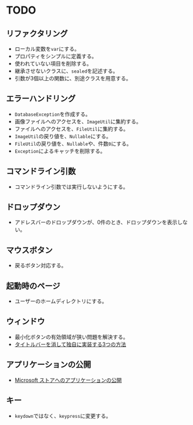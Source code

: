 # TODO
## リファクタリング 
* ローカル変数を`var`にする。
* プロパティをシンプルに定義する。
* 使われていない項目を削除する。
* 継承させないクラスに、`sealed`を記述する。
* 引数が3個以上の関数に、別途クラスを用意する。
## エラーハンドリング
* `DatabaseException`を作成する。
* 画像ファイルへのアクセスを、`ImageUtil`に集約する。
* ファイルへのアクセスを、`FileUtil`に集約する。
* `ImageUtil`の戻り値を、`Nullable`にする。
* `FileUtil`の戻り値を、`Nullable`や、件数`0`にする。
* `Exception`によるキャッチを削除する。
## コマンドライン引数
* コマンドライン引数では実行しないようにする。
## ドロップダウン
* アドレスバーのドロップダウンが、0件のとき、ドロップダウンを表示しない。
## マウスボタン
* 戻るボタン対応する。
## 起動時のページ
* ユーザーのホームディレクトリにする。
## ウィンドウ
* 最小化ボタンの有効領域が狭い問題を解決する。
* [タイトルバーを消して独自に実装する3つの方法](https://tz-log.com/cs-custom-titlebar/)
## アプリケーションの公開
* [Microsoft ストアへのアプリケーションの公開](https://sorceryforce.net/ja/tips/microsoft-store-release)
## キー
* `keydown`ではなく、`keypress`に変更する。
